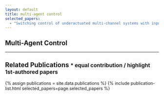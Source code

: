 ```yaml
---
layout: default
title: multi-agent control
selected_papers:   
  - "Switching control of underactuated multi-channel systems with input constraints for cooperative manipulation"
---
```


## Multi-Agent Control

<!-- INTRO -->

---

## Related Publications <small>* equal contribution / highlight 1st-authored papers </small>
{% assign publications = site.data.publications %}
{% include publication-list.html selected_papers=page.selected_papers %}